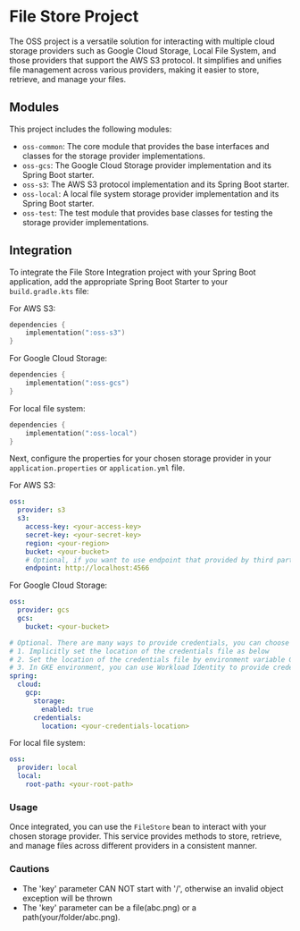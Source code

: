 # File Store Project

The OSS project is a versatile solution for interacting with multiple cloud storage providers such as Google Cloud
Storage, Local File System, and those providers that support the AWS S3 protocol. It simplifies and unifies file
management across various providers, making it easier to store, retrieve, and manage your files.

## Modules

This project includes the following modules:

- `oss-common`: The core module that provides the base interfaces and classes for the storage provider implementations.
- `oss-gcs`: The Google Cloud Storage provider implementation and its Spring Boot starter.
- `oss-s3`: The AWS S3 protocol implementation and its Spring Boot starter.
- `oss-local`: A local file system storage provider implementation and its Spring Boot starter.
- `oss-test`: The test module that provides base classes for testing the storage provider implementations.

## Integration

To integrate the File Store Integration project with your Spring Boot application, add the appropriate Spring Boot
Starter to your `build.gradle.kts` file:

For AWS S3:

```kotlin
dependencies {
    implementation(":oss-s3")
}
```

For Google Cloud Storage:

```kotlin
dependencies {
    implementation(":oss-gcs")
}
```

For local file system:

```kotlin
dependencies {
    implementation(":oss-local")
}
```

Next, configure the properties for your chosen storage provider in your `application.properties` or `application.yml`
file.

For AWS S3:

```yaml
oss:
  provider: s3
  s3:
    access-key: <your-access-key>
    secret-key: <your-secret-key>
    region: <your-region>
    bucket: <your-bucket>
    # Optional, if you want to use endpoint that provided by third party implementation, such as Alibaba Cloud OSS, you can set endpoint here
    endpoint: http://localhost:4566
```

For Google Cloud Storage:

```yaml
oss:
  provider: gcs
  gcs:
    bucket: <your-bucket>

# Optional. There are many ways to provide credentials, you can choose one of them
# 1. Implicitly set the location of the credentials file as below
# 2. Set the location of the credentials file by environment variable GOOGLE_APPLICATION_CREDENTIALS 
# 3. In GKE environment, you can use Workload Identity to provide credentials, see https://cloud.google.com/kubernetes-engine/docs/how-to/workload-identity
spring:
  cloud:
    gcp:
      storage:
        enabled: true
      credentials:
        location: <your-credentials-location>
```

For local file system:

```yaml
oss:
  provider: local
  local:
    root-path: <your-root-path>
```

### Usage

Once integrated, you can use the `FileStore` bean to interact with your chosen storage provider. This service provides
methods to store, retrieve, and manage files across different providers in a consistent manner.

### Cautions

- The 'key' parameter CAN NOT start with '/', otherwise an invalid object exception will be thrown
- The 'key' parameter can be a file(abc.png) or a path(your/folder/abc.png).
